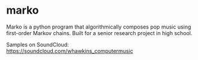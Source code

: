 # marko

Marko is a python program that algorithmically composes pop music using first-order Markov chains.  Built for a senior research project in high school. 

Samples on SoundCloud: https://soundcloud.com/whawkins_computermusic
